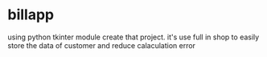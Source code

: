 # billapp
using python tkinter module create that project.
it's use full in shop to easily store the data of customer and reduce calaculation error
